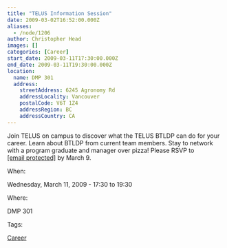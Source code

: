 ```yaml
---
title: "TELUS Information Session"
date: 2009-03-02T16:52:00.000Z
aliases:
  - /node/1206
author: Christopher Head
images: []
categories: [Career]
start_date: 2009-03-11T17:30:00.000Z
end_date: 2009-03-11T19:30:00.000Z
location:
  name: DMP 301
  address:
    streetAddress: 6245 Agronomy Rd
    addressLocality: Vancouver
    postalCode: V6T 1Z4
    addressRegion: BC
    addressCountry: CA
---
```


Join TELUS on campus to discover what the TELUS BTLDP can do for your career. Learn
about BTLDP from current team members. Stay to network with a program graduate and
manager over pizza! Please RSVP to [\[email protected\]](/cdn-cgi/l/email-protection#690804101d0c051c1a290e04080005470a0604) by March 9.

When: 

Wednesday, March 11, 2009 - 17:30 to 19:30

Where: 

DMP 301

Tags: 

[Career](/career)
